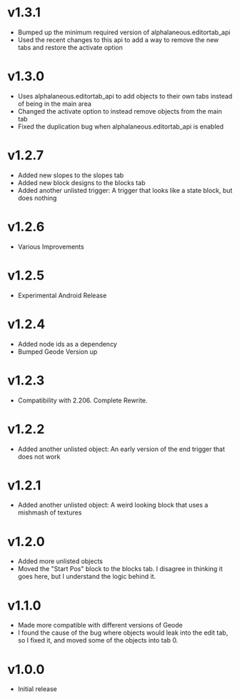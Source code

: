 # v1.3.1
 * Bumped up the minimum required version of alphalaneous.editortab_api
 * Used the recent changes to this api to add a way to remove the new tabs and restore the activate option

# v1.3.0
 * Uses alphalaneous.editortab_api to add objects to their own tabs instead of being in the main area
 * Changed the activate option to instead remove objects from the main tab
 * Fixed the duplication bug when alphalaneous.editortab_api is enabled

# v1.2.7
 * Added new slopes to the slopes tab
 * Added new block designs to the blocks tab
 * Added another unlisted trigger: A trigger that looks like a state block, but does nothing

# v1.2.6
 * Various Improvements

# v1.2.5
 * Experimental Android Release

# v1.2.4
 * Added node ids as a dependency
 * Bumped Geode Version up
# v1.2.3
 * Compatibility with 2.206. Complete Rewrite. 

# v1.2.2
 * Added another unlisted object: An early version of the end trigger that does not work

# v1.2.1
 * Added another unlisted object: A weird looking block that uses a mishmash of textures

# v1.2.0
 * Added more unlisted objects
 * Moved the "Start Pos" block to the blocks tab. I disagree in thinking it goes here, but I understand the logic behind it. 

# v1.1.0
 * Made more compatible with different versions of Geode
 * I found the cause of the bug where objects would leak into the edit tab, so I fixed it, and moved some of the objects into tab 0. 

# v1.0.0
 * Initial release